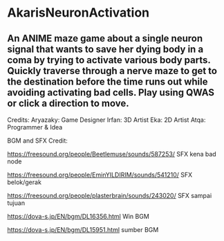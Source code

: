# AkarisNeuronActivation

## An ANIME maze game about a single neuron signal that wants to save her dying body in a coma by trying to activate various body parts. Quickly traverse through a nerve maze to get to the destination before the time runs out while avoiding activating bad cells. Play using QWAS or click a direction to move.


Credits: 
Aryazaky: Game Designer
Irfan: 3D Artist
Eka: 2D Artist
Atqa: Programmer & Idea



BGM and SFX Credit:

https://freesound.org/people/Beetlemuse/sounds/587253/
SFX kena bad node

https://freesound.org/people/EminYILDIRIM/sounds/541210/
SFX belok/gerak

https://freesound.org/people/plasterbrain/sounds/243020/
SFX sampai tujuan

https://dova-s.jp/EN/bgm/DL16356.html
Win BGM

https://dova-s.jp/EN/bgm/DL15951.html
sumber BGM
